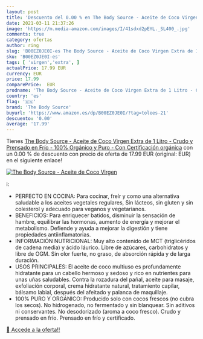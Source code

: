 ```yaml
---
layout: post
title: 'Descuento del 0.00 % en The Body Source - Aceite de Coco Virgen '
date: 2021-03-11 21:37:26
image: 'https://m.media-amazon.com/images/I/41sdxd2pEYL._SL400_.jpg'
comments: true
category: ofertas
author: ring
slug: 'B00EZ0JE0I-es The Body Source - Aceite de Coco Virgen Extra de 1 Litro -...'
sku: 'B00EZ0JE0I-es'
tags: [ 'virgen','extra', ]
actualPrice: 17.99 EUR
currency: EUR
price: 17.99
comparePrice:  EUR
prodname: 'The Body Source - Aceite de Coco Virgen Extra de 1 Litro - Crudo y Prensado en Frío - 100% Orgánico y Puro - Con Certificación orgánica'
country: 'es'
flag: '🇪🇸'
brand: 'The Body Source'
buyurl: 'https://www.amazon.es/dp/B00EZ0JE0I/?tag=tolees-21'
descuento: '0.00'
average: '17.99'
---
```


Tienes [The Body Source - Aceite de Coco Virgen Extra de 1 Litro - Crudo y Prensado en Frío - 100% Orgánico y Puro - Con Certificación orgánica](https://www.amazon.es/dp/B00EZ0JE0I/?tag=tolees-21) con un 0.00 % de descuento con precio de oferta de 17.99 EUR (original:  EUR) en el siguiente enlace!

[![The Body Source - Aceite de Coco Virgen ](https://m.media-amazon.com/images/I/41sdxd2pEYL._SL400_.jpg)](https://www.amazon.es/dp/B00EZ0JE0I/?tag=tolees-21)

ℹ️:

- PERFECTO EN COCINA: Para cocinar, freír y como una alternativa saludable a los aceites vegetales regulares, Sin lácteos, sin gluten y sin colesterol y adecuado para veganos y vegetarianos.
- BENEFICIOS: Para enriquecer batidos, disminuir la sensación de hambre, equilibrar las hormonas, aumento de energía y mejorar el metabolismo. Defiende y ayuda a mejorar la digestión y tiene propiedades antiinflamatorias.
- INFORMACIÓN NUTRICIONAL: Muy alto contenido de MCT (triglicéridos de cadena media) y ácido láurico. Libre de azúcares, carbohidratos y libre de OGM. Sin olor fuerte, no graso, de absorción rápida y de larga duración.
- USOS PRINCIPALES: El aceite de coco multiuso es profundamente hidratante para un cabello hermoso y sedoso y rico en nutrientes para unas uñas saludables. Contra la rozadura del pañal, aceite para masaje, exfoliación corporal, crema hidratante natural, tratamiento capilar, bálsamo labial, después del afeitado y palanca de maquillaje.
- 100% PURO Y ORGÁNICO: Producido solo con cocos frescos (no cubra los secos). No hidrogenado, no fermentado y sin blanquear. Sin aditivos ni conservantes. No desodorizado (aroma a coco fresco). Crudo y prensado en frío. Prensado en frío y certificado.

[🛒 Accede a la oferta!!](https://www.amazon.es/dp/B00EZ0JE0I/?tag=tolees-21)
